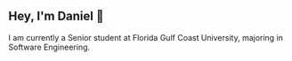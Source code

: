 ## Hey, I'm Daniel 👋

I am currently a Senior student at Florida Gulf Coast University, majoring in Software Engineering.
